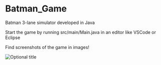 # Batman_Game
Batman 3-lane simulator developed in Java

Start the game by running src/main/Main.java in an editor like VSCode or Eclipse

Find screenshots of the game in images!

![](/imagesInfoState.png "Optional title")
